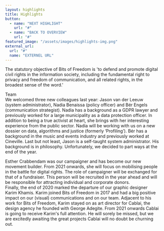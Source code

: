 ```yaml
---
layout: highlights
title: Highlights
button:
  - name: "NEXT HIGHLIGHT"
    url: "#"
  - name: "BACK TO OVERVIEW"
    url: "#"
featured_image: "/assets/images/highlights-img.png"
external_url:
  url: "#"
  name: "EXTERNEL URL"
---
```


<p> The statutory objective of Bits of Freedom is 'to defend and promote digital civil rights in the information society, including the fundamental right to privacy and freedom of communication, and all related rights, in the broadest sense of the word.' </p> <p> Team <br /> We welcomed three new colleagues last year: Jason van der Leeuw (system administrator), Nadia Benaissa (policy officer) and Bér Engels (communication strategist). Nadia has a background as a GDPR lawyer and previously worked for a large municipality as a data protection officer. In addition to being a true activist at heart, she brings with her interesting experience from the public sector. Nadia will be working with us on a new dossier on data, algorithms and justice (formerly ‘Profiling’). Bér has a background in the music and events industry and previously worked at Cineville. Last but not least, Jason is a self-taught system administrator. His background is in philosophy. Unfortunately, we decided to part ways at the end of the year. </p> <p> Esther Crabbendam was our campaigner and has become our new movement builder. From 2021 onwards, she will focus on mobilising people in the battle for digital rights. The role of campaigner will be exchanged for that of a fundraiser. This person will be recruited in the year ahead and will be responsible for attracting individual and corporate donors. <br /> Finally, the end of 2020 marked the departure of our graphic designer Karim Khamis. Karim joined Bits of Freedom in 2017 and had a big positive impact on our (visual) communications and on our team. Adjacent to his work for Bits of Freedom, Karim stayed on as art director for Cablai, the design agency he founded with George Adegite. From 2021 onwards Cablai is going to receive Karim's full attention. He will sorely be missed, but we are excitedly awaiting the great projects Cablai will no doubt be churning out. </p>